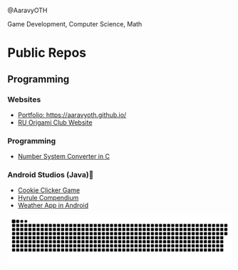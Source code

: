 @AaravyOTH 

Game Development, Computer Science, Math

# Public Repos
## Programming

### Websites
- <a href="https://github.com/AaravyOTH/AaravyOTH.github.io" target="_blank">Portfolio: https://aaravyoth.github.io/</a>
- <a href="https://github.com/AaravyOTH/origamiclub" target="_blank">RU Origami Club Website</a>

### Programming
- <a href="https://github.com/AaravyOTH/CNumberSystemConverter" target="_blank">Number System Converter in C</a>

### Android Studios (Java)📱
- <a href="https://github.com/AaravyOTH/CookieClicker" target="_blank">Cookie Clicker Game</a>
- <a href="https://github.com/AaravyOTH/HyruleCompendium" target="_blank">Hyrule Compendium</a>
- <a href="https://github.com/AaravyOTH/WeatherProject" target="_blank">Weather App in Android</a>

<a href="https://github.com/tomondre"><img src="contributions.svg"></a>
